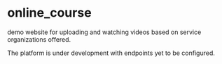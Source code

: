 # online_course
demo website for uploading and watching videos based on service organizations offered.

The platform is under development with endpoints yet to be configured.
